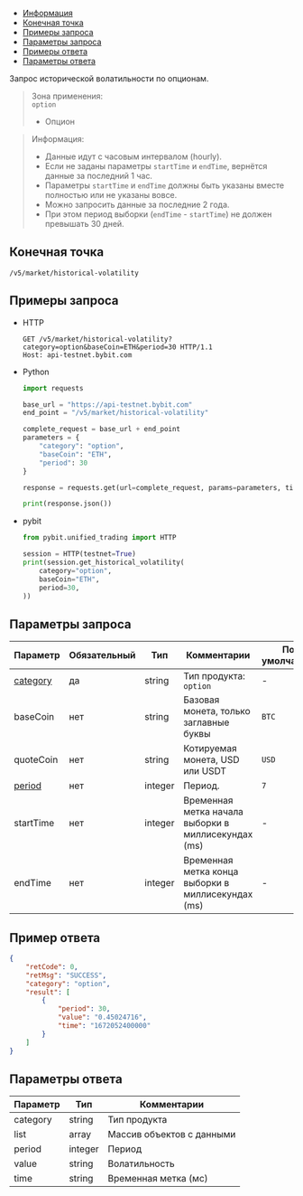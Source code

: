 - [Информация](#информация)
- [Конечная точка](#конечная-точка)
- [Примеры запроса](#примеры-запроса)
- [Параметры запроса](#параметры-запроса)
- [Примеры ответа](#примеры-ответа)
- [Параметры ответа](#параметры-ответа)

<a id="информация"></a>

Запрос исторической волатильности по опционам.

>Зона применения:  
>`option`  
>  - Опцион
<!-- -->
>Информация:
>
>- Данные идут с часовым интервалом (hourly).
>- Если не заданы параметры `startTime` и `endTime`, вернётся данные за последний 1 час.
>- Параметры `startTime` и `endTime` должны быть указаны вместе полностью или не указаны вовсе.
>- Можно запросить данные за последние 2 года.
>- При этом период выборки (`endTime` - `startTime`) не должен превышать 30 дней.

<a id="конечная-точка"></a>

## Конечная точка

`/v5/market/historical-volatility`

<a id="примеры-запроса"></a>

## Примеры запроса

- HTTP

  ```http
  GET /v5/market/historical-volatility?category=option&baseCoin=ETH&period=30 HTTP/1.1
  Host: api-testnet.bybit.com
  ```

- Python

  ```python
  import requests

  base_url = "https://api-testnet.bybit.com"
  end_point = "/v5/market/historical-volatility"

  complete_request = base_url + end_point
  parameters = {
      "category": "option",
      "baseCoin": "ETH",
      "period": 30
  }
  
  response = requests.get(url=complete_request, params=parameters, timeout=10)

  print(response.json())
  ```

- pybit

  ```python
  from pybit.unified_trading import HTTP

  session = HTTP(testnet=True)
  print(session.get_historical_volatility(
      category="option",
      baseCoin="ETH",
      period=30,
  ))
  ```

<a id="параметры-запроса"></a>

## Параметры запроса

|Параметр  	                  |Обязательный	 |Тип   	  |Комментарии                       |По умолчанию|
|-----------------------------|--------------|------------|----------------------------------|------------|
|[category](<../20.Определения значений в запросах и ответах.md#category>)  |да            |string    |Тип продукта: `option`     |-           |
|baseCoin	      	         	      	         	                  |нет      	 |string    |Базовая монета, только заглавные буквы           |`BTC`   |
|quoteCoin  	                  |нет	 |string   	  |Котируемая монета, USD или USDT                    |`USD`     |
|[period](<../20.Определения значений в запросах и ответах.md#optionPeriod>)  	                  |нет	 |integer   	  |Период.                       |`7`      |
|startTime	              |нет           |integer   |Временная метка начала выборки в миллисекундах (ms)     |-           |
|endTime             |нет      	   |integer   |Временная метка конца выборки в миллисекундах (ms)     |-           |

<a id="примеры-ответа"></a>

## Пример ответа

```json
{
    "retCode": 0,
    "retMsg": "SUCCESS",
    "category": "option",
    "result": [
        {
            "period": 30,
            "value": "0.45024716",
            "time": "1672052400000"
        }
    ]
}
```

<a id="параметры-ответа"></a>

## Параметры ответа

|Параметр  |Тип       |Комментарии                                             |
|----------|----------|--------------------------------------------------------|
|category  |string       |Тип продукта                                             |
|list  |array       |Массив объектов с данными                                             |
|period  |integer       |Период                                             |
|value  |string       |Волатильность                                             |
|time  |string       |Временная метка (мс)                                             |
